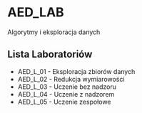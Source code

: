 # AED_LAB
Algorytmy i eksploracja danych
## Lista Laboratoriów
- AED_L_01 - Eksploracja zbiorów danych
- AED_L_02 - Redukcja wymiarowości
- AED_L_03 - Uczenie bez nadzoru
- AED_L_04 - Uczenie z nadzorem
- AED_L_05 - Uczenie zespołowe
